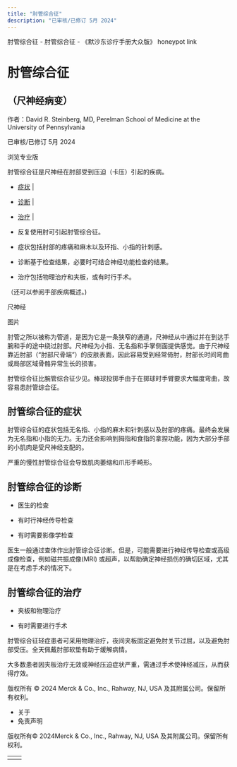 ```yaml
---
title: "肘管综合征"
description: "已审核/已修订 5月 2024"
---
```


﻿肘管综合征 \- 肘管综合征 \- 《默沙东诊疗手册大众版》 honeypot link

# 肘管综合征

## （尺神经病变）

作者：David R. Steinberg, MD, Perelman School of Medicine at the University of
Pennsylvania

已审核/已修订 5月 2024

浏览专业版

肘管综合征是尺神经在肘部受到压迫（卡压）引起的疾病。

- [症状](#症状_v35322553_zh) \|
- [诊断](#诊断_v35322556_zh) \|
- [治疗](#治疗_v35322565_zh) \|

- 反复使用肘可引起肘管综合征。

- 症状包括肘部的疼痛和麻木以及环指、小指的针刺感。

- 诊断基于检查结果，必要时可结合神经功能检查的结果。

- 治疗包括物理治疗和夹板，或有时行手术。


（还可以参阅手部疾病概述。)

尺神经



图片

肘管之所以被称为管道，是因为它是一条狭窄的通道，尺神经从中通过并在到达手腕和手的途中绕过肘部。尺神经为小指、无名指和手掌侧面提供感觉。由于尺神经靠近肘部（“肘部尺骨端”）的皮肤表面，因此容易受到经常倚肘，肘部长时间弯曲或局部区域骨骼异常生长的损害。

肘管综合征比腕管综合征少见。棒球投掷手由于在掷球时手臂要求大幅度弯曲，故容易患肘管综合征。

## 肘管综合征的症状

肘管综合征的症状包括无名指、小指的麻木和针刺感以及肘部的疼痛。最终会发展为无名指和小指的无力。无力还会影响到拇指和食指的拿捏功能，因为大部分手部的小肌肉是受尺神经支配的。

严重的慢性肘管综合征会导致肌肉萎缩和爪形手畸形。

## 肘管综合征的诊断

- 医生的检查

- 有时行神经传导检查

- 有时需要影像学检查


医生一般通过查体作出肘管综合征诊断。但是，可能需要进行神经传导检查或高级成像检查，例如磁共振成像(MRI) 或超声，以帮助确定神经损伤的确切区域，尤其是在考虑手术的情况下。

## 肘管综合征的治疗

- 夹板和物理治疗

- 有时需要进行手术


肘管综合征轻症患者可采用物理治疗，夜间夹板固定避免肘关节过屈，以及避免肘部受压。全天佩戴肘部软垫有助于缓解病情。

大多数患者因夹板治疗无效或神经压迫症状严重，需通过手术使神经减压，从而获得疗效。



版权所有 © 2024
Merck & Co., Inc., Rahway, NJ, USA 及其附属公司。保留所有权利。

- 关于
- 免责声明

版权所有© 2024Merck & Co., Inc., Rahway, NJ, USA 及其附属公司。保留所有权利。

|     |     |
| --- | --- |
|  |  |